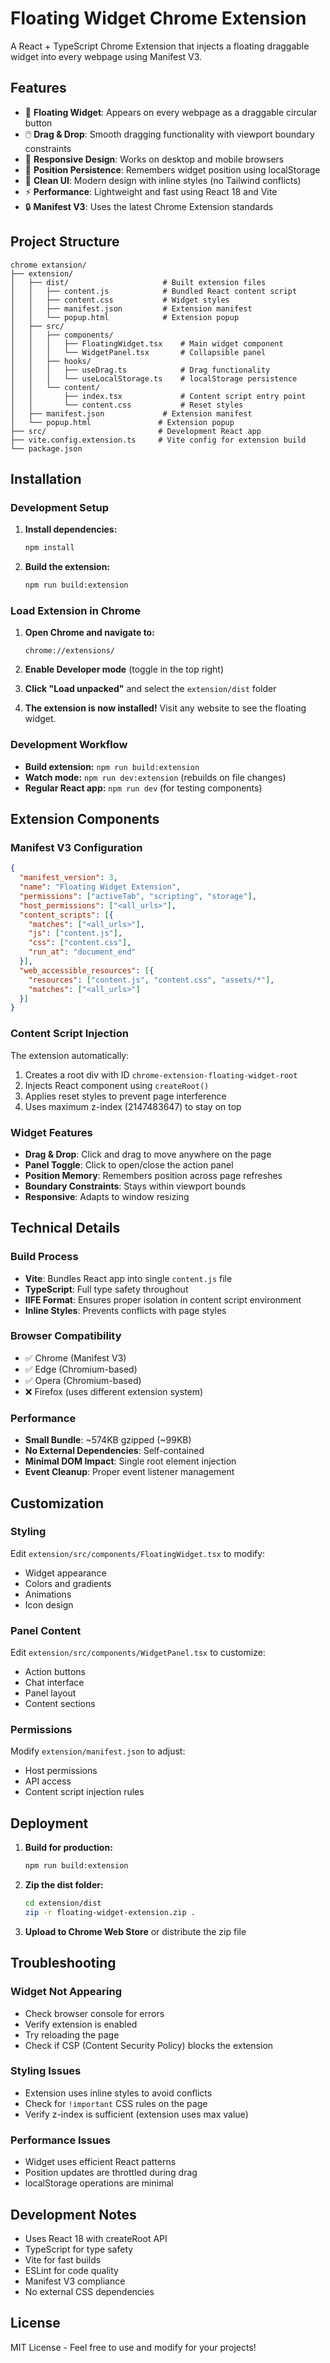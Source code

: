 # Floating Widget Chrome Extension

A React + TypeScript Chrome Extension that injects a floating draggable widget into every webpage using Manifest V3.

## Features

- 🎯 **Floating Widget**: Appears on every webpage as a draggable circular button
- 🖱️ **Drag & Drop**: Smooth dragging functionality with viewport boundary constraints
- 📱 **Responsive Design**: Works on desktop and mobile browsers
- 💾 **Position Persistence**: Remembers widget position using localStorage
- 🎨 **Clean UI**: Modern design with inline styles (no Tailwind conflicts)
- ⚡ **Performance**: Lightweight and fast using React 18 and Vite
- 🔒 **Manifest V3**: Uses the latest Chrome Extension standards

## Project Structure

```
chrome extansion/
├── extension/
│   ├── dist/                     # Built extension files
│   │   ├── content.js            # Bundled React content script
│   │   ├── content.css           # Widget styles
│   │   ├── manifest.json         # Extension manifest
│   │   └── popup.html            # Extension popup
│   ├── src/
│   │   ├── components/
│   │   │   ├── FloatingWidget.tsx    # Main widget component
│   │   │   └── WidgetPanel.tsx       # Collapsible panel
│   │   ├── hooks/
│   │   │   ├── useDrag.ts            # Drag functionality
│   │   │   └── useLocalStorage.ts    # localStorage persistence
│   │   └── content/
│   │       ├── index.tsx             # Content script entry point
│   │       └── content.css           # Reset styles
│   ├── manifest.json             # Extension manifest
│   └── popup.html               # Extension popup
├── src/                         # Development React app
├── vite.config.extension.ts     # Vite config for extension build
└── package.json
```

## Installation

### Development Setup

1. **Install dependencies:**
   ```bash
   npm install
   ```

2. **Build the extension:**
   ```bash
   npm run build:extension
   ```

### Load Extension in Chrome

1. **Open Chrome and navigate to:**
   ```
   chrome://extensions/
   ```

2. **Enable Developer mode** (toggle in the top right)

3. **Click "Load unpacked"** and select the `extension/dist` folder

4. **The extension is now installed!** Visit any website to see the floating widget.

### Development Workflow

- **Build extension:** `npm run build:extension`
- **Watch mode:** `npm run dev:extension` (rebuilds on file changes)
- **Regular React app:** `npm run dev` (for testing components)

## Extension Components

### Manifest V3 Configuration

```json
{
  "manifest_version": 3,
  "name": "Floating Widget Extension",
  "permissions": ["activeTab", "scripting", "storage"],
  "host_permissions": ["<all_urls>"],
  "content_scripts": [{
    "matches": ["<all_urls>"],
    "js": ["content.js"],
    "css": ["content.css"],
    "run_at": "document_end"
  }],
  "web_accessible_resources": [{
    "resources": ["content.js", "content.css", "assets/*"],
    "matches": ["<all_urls>"]
  }]
}
```

### Content Script Injection

The extension automatically:
1. Creates a root div with ID `chrome-extension-floating-widget-root`
2. Injects React component using `createRoot()`
3. Applies reset styles to prevent page interference
4. Uses maximum z-index (2147483647) to stay on top

### Widget Features

- **Drag & Drop**: Click and drag to move anywhere on the page
- **Panel Toggle**: Click to open/close the action panel
- **Position Memory**: Remembers position across page refreshes
- **Boundary Constraints**: Stays within viewport bounds
- **Responsive**: Adapts to window resizing

## Technical Details

### Build Process

- **Vite**: Bundles React app into single `content.js` file
- **TypeScript**: Full type safety throughout
- **IIFE Format**: Ensures proper isolation in content script environment
- **Inline Styles**: Prevents conflicts with page styles

### Browser Compatibility

- ✅ Chrome (Manifest V3)
- ✅ Edge (Chromium-based)
- ✅ Opera (Chromium-based)
- ❌ Firefox (uses different extension system)

### Performance

- **Small Bundle**: ~574KB gzipped (~99KB)
- **No External Dependencies**: Self-contained
- **Minimal DOM Impact**: Single root element injection
- **Event Cleanup**: Proper event listener management

## Customization

### Styling
Edit `extension/src/components/FloatingWidget.tsx` to modify:
- Widget appearance
- Colors and gradients
- Animations
- Icon design

### Panel Content
Edit `extension/src/components/WidgetPanel.tsx` to customize:
- Action buttons
- Chat interface
- Panel layout
- Content sections

### Permissions
Modify `extension/manifest.json` to adjust:
- Host permissions
- API access
- Content script injection rules

## Deployment

1. **Build for production:**
   ```bash
   npm run build:extension
   ```

2. **Zip the dist folder:**
   ```bash
   cd extension/dist
   zip -r floating-widget-extension.zip .
   ```

3. **Upload to Chrome Web Store** or distribute the zip file

## Troubleshooting

### Widget Not Appearing
- Check browser console for errors
- Verify extension is enabled
- Try reloading the page
- Check if CSP (Content Security Policy) blocks the extension

### Styling Issues
- Extension uses inline styles to avoid conflicts
- Check for `!important` CSS rules on the page
- Verify z-index is sufficient (extension uses max value)

### Performance Issues
- Widget uses efficient React patterns
- Position updates are throttled during drag
- localStorage operations are minimal

## Development Notes

- Uses React 18 with createRoot API
- TypeScript for type safety
- Vite for fast builds
- ESLint for code quality
- Manifest V3 compliance
- No external CSS dependencies

## License

MIT License - Feel free to use and modify for your projects!
